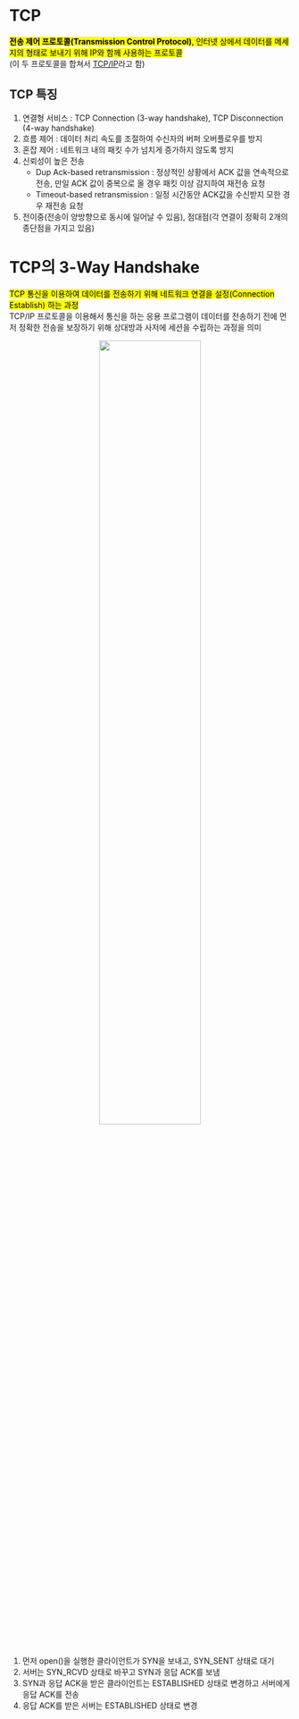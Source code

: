 

# TCP 
<mark>**전송 제어 프로토콜(Transmission Control Protocol)**, 인터넷 상에서 데이터를 메세지의 형태로 보내기 위해 IP와 함께 사용하는 프로토콜</mark></br>(이 두 프로토콜을 합쳐서 [TCP/IP](https://github.com/ArdorHoon/computer-science-for-developer/blob/main/network/TCP_IP.md)라고 함)


## TCP 특징

1. 연결형 서비스 : TCP Connection (3-way handshake), TCP Disconnection (4-way handshake)
2. 흐름 제어 : 데이터 처리 속도를 조절하여 수신자의 버퍼 오버플로우를 방지
3. 혼잡 제어 : 네트워크 내의 패킷 수가 넘치게 증가하지 않도록 방지 
4. 신뢰성이 높은 전송 
   - Dup Ack-based retransmission : 정상적인 상황에서 ACK 값을 연속적으로 전송, 만일 ACK 값이 중복으로 올 경우 패킷 이상 감지하여 재전송 요청 
   - Timeout-based retransmission : 일정 시간동안 ACK값을 수신받지 모한 경우 재전송 요청
6. 전이중(전송이 양방향으로 동시에 일어날 수 있음), 점대점(각 연결이 정확히 2개의 종단점을 가지고 있음) 


# TCP의 3-Way Handshake
<mark>TCP 통신을 이용하여 데이터를 전송하기 위해 네트워크 연결을 설정(Connection Establish) 하는 과정</mark></br>
TCP/IP 프로토콜을 이용해서 통신을 하는 응용 프로그램이 데이터를 전송하기 전에 먼저 정확한 전송을 보장하기 위해 상대방과 사저에 세션을 수립하는 과정을 의미

<p align="center">
<img src="https://github.com/user-attachments/assets/37ae3089-228c-408a-ba7e-a5d3cce1d6b2" width="60%" height="60%"></p>

1. 먼저 open()을 실행한 클라이언트가 SYN을 보내고, SYN_SENT 상태로 대기
2. 서버는 SYN_RCVD 상태로 바꾸고 SYN과 응답 ACK를 보냄
3. SYN과 응답 ACK을 받은 클라이언트는 ESTABLISHED 상태로 변경하고 서버에게 응답 ACK를 전송
4. 응답 ACK를 받은 서버는 ESTABLISHED 상태로 변경
